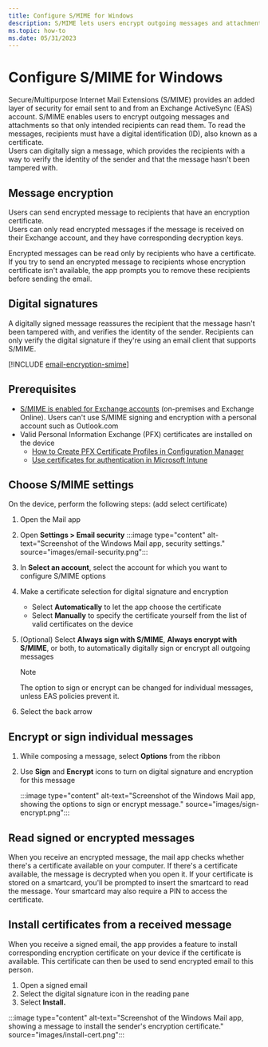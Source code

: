 ```yaml
---
title: Configure S/MIME for Windows
description: S/MIME lets users encrypt outgoing messages and attachments so that only intended recipients with a digital ID, also known as a certificate, can read them. Learn how to configure S/MIME for Windows.
ms.topic: how-to
ms.date: 05/31/2023
---
```



# Configure S/MIME for Windows

Secure/Multipurpose Internet Mail Extensions (S/MIME) provides an added layer of security for email sent to and from an Exchange ActiveSync (EAS) account. S/MIME enables users to encrypt outgoing messages and attachments so that only intended recipients can read them. To read the messages, recipients must have a digital identification (ID), also known as a certificate.\
Users can digitally sign a message, which provides the recipients with a way to verify the identity of the sender and that the message hasn't been tampered with.

## Message encryption

Users can send encrypted message to recipients that have an encryption certificate.\
Users can only read encrypted messages if the message is received on their Exchange account, and they have corresponding decryption keys.

Encrypted messages can be read only by recipients who have a certificate. If you try to send an encrypted message to recipients whose encryption certificate isn't available, the app prompts you to remove these recipients before sending the email.

## Digital signatures

A digitally signed message reassures the recipient that the message hasn't been tampered with, and verifies the identity of the sender. Recipients can only verify the digital signature if they're using an email client that supports S/MIME.

[!INCLUDE [email-encryption-smime](../../../includes/licensing/email-encryption-smime.md)]

## Prerequisites

- [S/MIME is enabled for Exchange accounts](/exchange/security-and-compliance/smime-exo/smime-exo) (on-premises and Exchange Online). Users can't use S/MIME signing and encryption with a personal account such as Outlook.com
- Valid Personal Information Exchange (PFX) certificates are installed on the device
  - [How to Create PFX Certificate Profiles in Configuration Manager](/previous-versions/system-center/system-center-2012-R2/mt131410(v=technet.10))
  - [Use certificates for authentication in Microsoft Intune](/mem/intune/protect/certificates-configure)

## Choose S/MIME settings

On the device, perform the following steps: (add select certificate)

1. Open the Mail app
1. Open **Settings > Email security**
   :::image type="content" alt-text="Screenshot of the Windows Mail app, security settings." source="images/email-security.png":::
1. In **Select an account**, select the account for which you want to configure S/MIME options
1. Make a certificate selection for digital signature and encryption
   - Select **Automatically** to let the app choose the certificate
   - Select **Manually** to specify the certificate yourself from the list of valid certificates on the device
1. (Optional) Select **Always sign with S/MIME**, **Always encrypt with S/MIME**, or both, to automatically digitally sign or encrypt all outgoing messages

   > [!NOTE]
   > The option to sign or encrypt can be changed for individual messages, unless EAS policies prevent it.

1. Select the back arrow

## Encrypt or sign individual messages

1. While composing a message, select **Options** from the ribbon
1. Use **Sign** and **Encrypt** icons to turn on digital signature and encryption for this message

    :::image type="content" alt-text="Screenshot of the Windows Mail app, showing the options to sign or encrypt message." source="images/sign-encrypt.png":::

## Read signed or encrypted messages

When you receive an encrypted message, the mail app checks whether there's a certificate available on your computer. If there's a certificate available, the message is decrypted when you open it. If your certificate is stored on a smartcard, you'll be prompted to insert the smartcard to read the message. Your smartcard may also require a PIN to access the certificate.

## Install certificates from a received message

When you receive a signed email, the app provides a feature to install corresponding encryption certificate on your device if the certificate is available. This certificate can then be used to send encrypted email to this person.

1. Open a signed email
1. Select the digital signature icon in the reading pane
1. Select **Install.**

  :::image type="content" alt-text="Screenshot of the Windows Mail app, showing a message to install the sender's encryption certificate." source="images/install-cert.png":::
